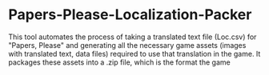 # Papers-Please-Localization-Packer
This tool automates the process of taking a translated text file (Loc.csv) for "Papers, Please" and generating all the necessary game assets (images with translated text, data files) required to use that translation in the game. It packages these assets into a .zip file, which is the format the game
